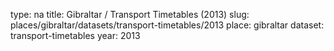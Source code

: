 type: na
title: Gibraltar / Transport Timetables (2013)
slug: places/gibraltar/datasets/transport-timetables/2013
place: gibraltar
dataset: transport-timetables
year: 2013
